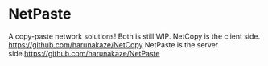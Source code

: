 # NetPaste
A copy-paste network solutions!
Both is still WIP.
NetCopy is the client side. https://github.com/harunakaze/NetCopy
NetPaste is the server side.https://github.com/harunakaze/NetPaste
